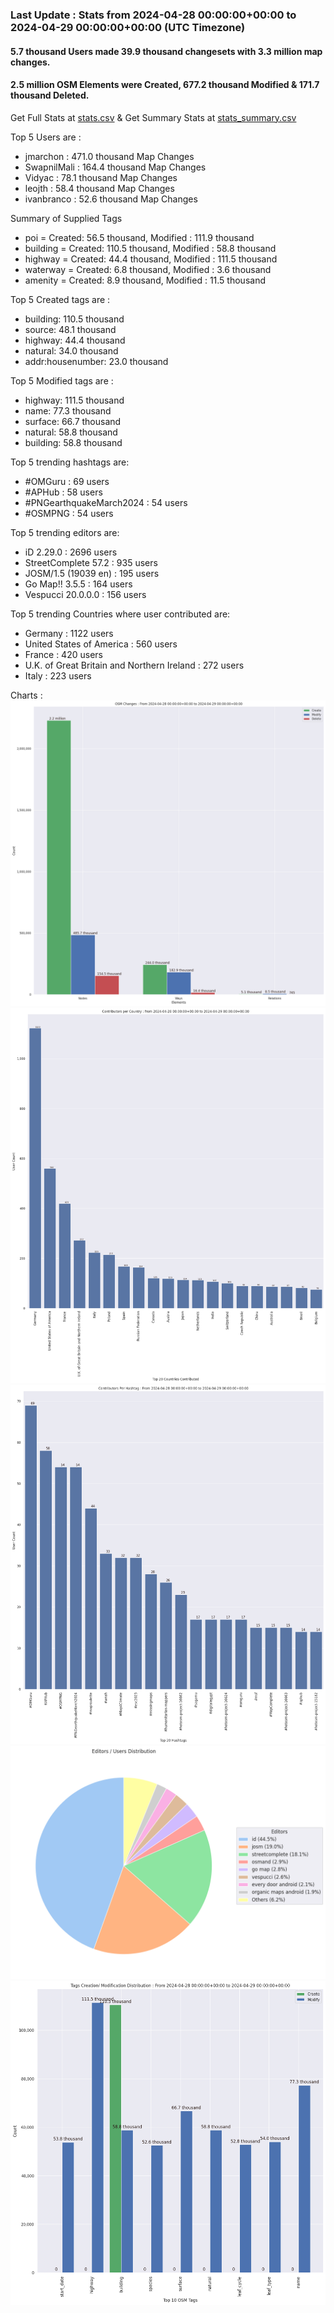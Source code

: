 ### Last Update : Stats from 2024-04-28 00:00:00+00:00 to 2024-04-29 00:00:00+00:00 (UTC Timezone)

#### 5.7 thousand Users made 39.9 thousand changesets with 3.3 million map changes.
#### 2.5 million OSM Elements were Created, 677.2 thousand Modified & 171.7 thousand Deleted.
Get Full Stats at [stats.csv](/stats/Global/Daily/stats.csv)
 & Get Summary Stats at [stats_summary.csv](/stats/Global/Daily/stats_summary.csv)

Top 5 Users are : 
- jmarchon : 471.0 thousand Map Changes
- SwapnilMali : 164.4 thousand Map Changes
- Vidyac : 78.1 thousand Map Changes
- leojth : 58.4 thousand Map Changes
- ivanbranco : 52.6 thousand Map Changes

Summary of Supplied Tags
- poi = Created: 56.5 thousand, Modified : 111.9 thousand
- building = Created: 110.5 thousand, Modified : 58.8 thousand
- highway = Created: 44.4 thousand, Modified : 111.5 thousand
- waterway = Created: 6.8 thousand, Modified : 3.6 thousand
- amenity = Created: 8.9 thousand, Modified : 11.5 thousand


Top 5 Created tags are :
- building: 110.5 thousand
- source: 48.1 thousand
- highway: 44.4 thousand
- natural: 34.0 thousand
- addr:housenumber: 23.0 thousand


Top 5 Modified tags are :
- highway: 111.5 thousand
- name: 77.3 thousand
- surface: 66.7 thousand
- natural: 58.8 thousand
- building: 58.8 thousand


Top 5 trending hashtags are:
- #OMGuru : 69 users
- #APHub : 58 users
- #PNGearthquakeMarch2024 : 54 users
- #OSMPNG : 54 users


Top 5 trending editors are:
- iD 2.29.0 : 2696 users
- StreetComplete 57.2 : 935 users
- JOSM/1.5 (19039 en) : 195 users
- Go Map!! 3.5.5 : 164 users
- Vespucci 20.0.0.0 : 156 users


Top 5 trending Countries where user contributed are:
- Germany : 1122 users
- United States of America : 560 users
- France : 420 users
- U.K. of Great Britain and Northern Ireland : 272 users
- Italy : 223 users


 Charts : 
![Alt text](./stats_osm_changes.png) 
![Alt text](./stats_users_per_country.png) 
![Alt text](./stats_users_per_hashtag.png) 
![Alt text](./stats_editors_pie_chart.png) 
![Alt text](./stats_tags.png) 
